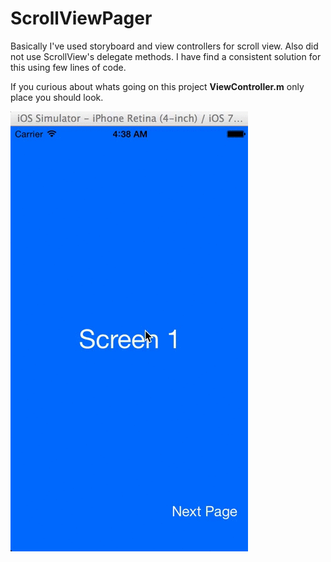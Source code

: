 ScrollViewPager 
===============

Basically I've used storyboard and view controllers for scroll view. Also did not use ScrollView's delegate methods. I have find a consistent solution for this using few lines of code. 

If you curious about whats going on this project **ViewController.m** only place you should look.

![alt tag](https://raw.githubusercontent.com/serhatsezer/ScrollViewPager/master/app_look.gif)
